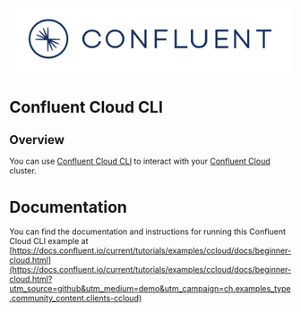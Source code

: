 ![image](../../images/confluent-logo-300-2.png)

# Confluent Cloud CLI

## Overview

You can use [Confluent Cloud CLI](https://docs.confluent.io/current/cloud/cli/install.html#ccloud-install-cli?utm_source=github&utm_medium=demo&utm_campaign=ch.examples_type.community_content.beginner-cloud) to interact with your [Confluent Cloud](https://confluent.cloud/?utm_source=github&utm_medium=demo&utm_campaign=ch.examples_type.community_content.beginner-cloud) cluster.


# Documentation

You can find the documentation and instructions for running this Confluent Cloud CLI example at [https://docs.confluent.io/current/tutorials/examples/ccloud/docs/beginner-cloud.html](https://docs.confluent.io/current/tutorials/examples/ccloud/docs/beginner-cloud.html?utm_source=github&utm_medium=demo&utm_campaign=ch.examples_type.community_content.clients-ccloud)